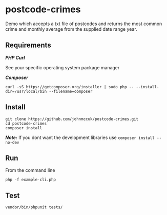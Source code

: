 # postcode-crimes
Demo which accepts a txt file of postcodes and returns the most common crime and monthly average from the supplied date range year.

## Requirements
***PHP Curl***

See your specific operating system package manager

***Composer*** 

`curl -sS https://getcomposer.org/installer | sudo php -- --install-dir=/usr/local/bin --filename=composer`


## Install

```
git clone https://github.com/johnmccuk/postcode-crimes.git
cd postcode-crimes
composer install
```

***Note:*** If you dont want the development libraries use `composer install --no-dev`

## Run

From the command line

`php -f example-cli.php`

## Test

`vendor/bin/phpunit tests/`

